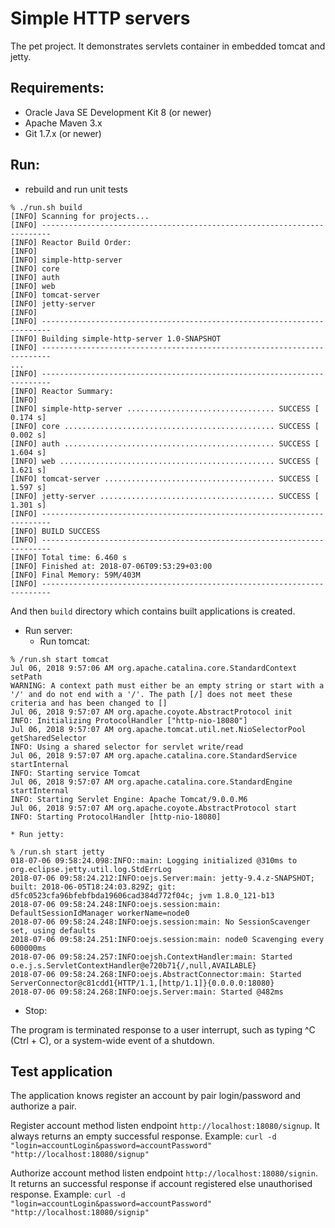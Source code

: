 # Simple HTTP servers  

The pet project. It demonstrates servlets container in embedded tomcat and jetty. 

## Requirements:

  * Oracle Java SE Development Kit 8 (or newer)
  * Apache Maven 3.x
  * Git 1.7.x (or newer)

## Run:

* rebuild and run unit tests 
```
% ./run.sh build 
[INFO] Scanning for projects...
[INFO] ------------------------------------------------------------------------
[INFO] Reactor Build Order:
[INFO] 
[INFO] simple-http-server
[INFO] core
[INFO] auth
[INFO] web
[INFO] tomcat-server
[INFO] jetty-server
[INFO]                                                                         
[INFO] ------------------------------------------------------------------------
[INFO] Building simple-http-server 1.0-SNAPSHOT
[INFO] ------------------------------------------------------------------------
...
[INFO] ------------------------------------------------------------------------
[INFO] Reactor Summary:
[INFO] 
[INFO] simple-http-server ................................. SUCCESS [  0.174 s]
[INFO] core ............................................... SUCCESS [  0.002 s]
[INFO] auth ............................................... SUCCESS [  1.604 s]
[INFO] web ................................................ SUCCESS [  1.621 s]
[INFO] tomcat-server ...................................... SUCCESS [  1.597 s]
[INFO] jetty-server ....................................... SUCCESS [  1.301 s]
[INFO] ------------------------------------------------------------------------
[INFO] BUILD SUCCESS
[INFO] ------------------------------------------------------------------------
[INFO] Total time: 6.460 s
[INFO] Finished at: 2018-07-06T09:53:29+03:00
[INFO] Final Memory: 59M/403M
[INFO] ------------------------------------------------------------------------
```

And then `build` directory which contains built applications is created.  

* Run server:
    * Run tomcat:  
```
% /run.sh start tomcat
Jul 06, 2018 9:57:06 AM org.apache.catalina.core.StandardContext setPath
WARNING: A context path must either be an empty string or start with a '/' and do not end with a '/'. The path [/] does not meet these criteria and has been changed to []
Jul 06, 2018 9:57:07 AM org.apache.coyote.AbstractProtocol init
INFO: Initializing ProtocolHandler ["http-nio-18080"]
Jul 06, 2018 9:57:07 AM org.apache.tomcat.util.net.NioSelectorPool getSharedSelector
INFO: Using a shared selector for servlet write/read
Jul 06, 2018 9:57:07 AM org.apache.catalina.core.StandardService startInternal
INFO: Starting service Tomcat
Jul 06, 2018 9:57:07 AM org.apache.catalina.core.StandardEngine startInternal
INFO: Starting Servlet Engine: Apache Tomcat/9.0.0.M6
Jul 06, 2018 9:57:07 AM org.apache.coyote.AbstractProtocol start
INFO: Starting ProtocolHandler [http-nio-18080]
```

    * Run jetty:  
```
% /run.sh start jetty
018-07-06 09:58:24.098:INFO::main: Logging initialized @310ms to org.eclipse.jetty.util.log.StdErrLog
2018-07-06 09:58:24.212:INFO:oejs.Server:main: jetty-9.4.z-SNAPSHOT; built: 2018-06-05T18:24:03.829Z; git: d5fc0523cfa96bfebfbda19606cad384d772f04c; jvm 1.8.0_121-b13
2018-07-06 09:58:24.248:INFO:oejs.session:main: DefaultSessionIdManager workerName=node0
2018-07-06 09:58:24.248:INFO:oejs.session:main: No SessionScavenger set, using defaults
2018-07-06 09:58:24.251:INFO:oejs.session:main: node0 Scavenging every 600000ms
2018-07-06 09:58:24.257:INFO:oejsh.ContextHandler:main: Started o.e.j.s.ServletContextHandler@e720b71{/,null,AVAILABLE}
2018-07-06 09:58:24.268:INFO:oejs.AbstractConnector:main: Started ServerConnector@c81cdd1{HTTP/1.1,[http/1.1]}{0.0.0.0:18080}
2018-07-06 09:58:24.268:INFO:oejs.Server:main: Started @482ms
```

* Stop:

The program is terminated response to a user interrupt, such as typing ^C (Ctrl + C), or a system-wide event of a shutdown.


## Test application

The application knows register an account by pair login/password and authorize a pair.

Register account method listen endpoint `http://localhost:18080/signup`. 
It always returns an empty successful response. 
Example: `curl -d "login=accountLogin&password=accountPassword" "http://localhost:18080/signup"` 

Authorize account method listen endpoint `http://localhost:18080/signin`.
It returns an successful response if account registered else unauthorised response. 
Example: `curl -d "login=accountLogin&password=accountPassword" "http://localhost:18080/signip"`
 
